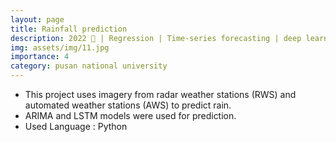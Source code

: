 ```yaml
---
layout: page
title: Rainfall prediction
description: 2022 📅 | Regression | Time-series forecasting | deep learning
img: assets/img/11.jpg
importance: 4
category: pusan national university
---
```


* This project uses imagery from radar weather stations (RWS) and automated weather stations (AWS) to predict rain.
* ARIMA and LSTM models were used for prediction.
* Used Language : Python